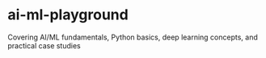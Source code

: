 # ai-ml-playground
Covering AI/ML fundamentals, Python basics, deep learning concepts, and practical case studies

